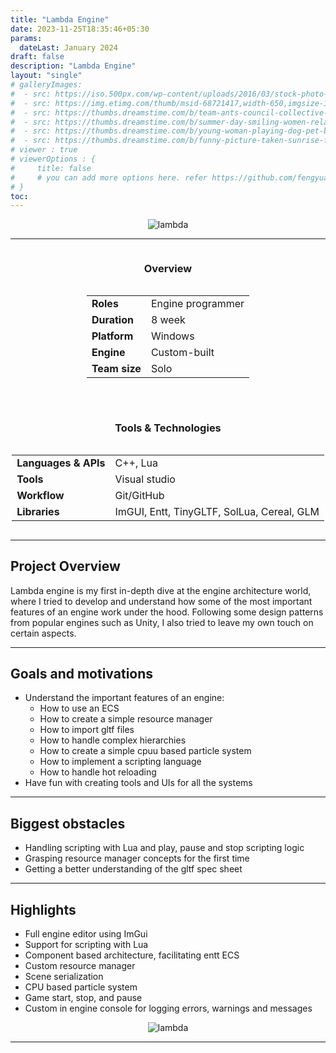 ```yaml
---
title: "Lambda Engine"
date: 2023-11-25T18:35:46+05:30
params:
  dateLast: January 2024
draft: false
description: "Lambda Engine"
layout: "single"
# galleryImages:
#  - src: https://iso.500px.com/wp-content/uploads/2016/03/stock-photo-142984111-1500x1000.jpg
#  - src: https://img.etimg.com/thumb/msid-68721417,width-650,imgsize-1016106,,resizemode-4,quality-100/nature1_gettyimages.jpg
#  - src: https://thumbs.dreamstime.com/b/team-ants-council-collective-decision-work-17037482.jpg
#  - src: https://thumbs.dreamstime.com/b/summer-day-smiling-women-relax-wearing-red-dress-fashion-standing-wooden-bridge-over-sea-blue-sky-background-summer-107411998.jpg
#  - src: https://thumbs.dreamstime.com/b/young-woman-playing-dog-pet-beach-sunrise-sunset-girl-dog-having-fun-seasid-seaside-cute-neglected-stay-66480218.jpg
#  - src: https://thumbs.dreamstime.com/b/funny-picture-taken-sunrise-frozen-lake-perspective-rider-retro-bicycle-sunrise-personal-211066044.jpg 
# viewer : true
# viewerOptions : {
#     title: false
#     # you can add more options here. refer https://github.com/fengyuanchen/viewerjs?tab=readme-ov-file#options
# }
toc: 
---
```



<center>

![lambda](/images/projects/lambda/lambda.png)

</center>

---
<div style="display: flex; flex-wrap: wrap; gap: 2rem; justify-content: center; align-items: flex-start;">

  <div style="flex: 1 1 300px; min-width: 280px; text-align: center;">
    <h3>Overview</h3>
    <div style="display: inline-block; text-align: left;">
      <table>
        <tr>
          <td><strong>Roles</strong></td>
          <td>
            Engine programmer<br>
          </td>
        </tr>
        <tr><td><strong>Duration</strong></td><td>8 week</td></tr>
        <tr><td><strong>Platform</strong></td><td>Windows</td></tr>
        <tr><td><strong>Engine</strong></td><td>Custom-built</td></tr>
        <tr><td><strong>Team size</strong></td><td>Solo</td></tr>
      </table>
    </div>
  </div>

  <div style="flex: 1 1 300px; min-width: 280px; text-align: center;">
    <h3>Tools & Technologies</h3>
    <div style="display: inline-block; text-align: left;">
      <table>
        <tr><td><strong>Languages & APIs</strong></td><td>C++, Lua</td></tr>
        <tr><td><strong>Tools</strong></td><td>Visual studio</td></tr>
        <tr><td><strong>Workflow</strong></td><td>Git/GitHub</td></tr>
        <tr><td><strong>Libraries</strong></td><td>ImGUI, Entt, TinyGLTF, SolLua, Cereal, GLM</td></tr>
      </table>
    </div>
  </div>

</div>


---

## Project Overview

Lambda engine is my first in-depth dive at the engine architecture world, where I tried to develop and understand how some of the most important features of an engine work under the hood. Following some design patterns from popular engines such as Unity, I also tried to leave my own touch on certain aspects.

---

## Goals and motivations

- Understand the important features of an engine:
    - How to use an ECS
    - How to create a simple resource manager
    - How to import gltf files
    - How to handle complex hierarchies
    - How to create a simple cpuu based particle system
    - How to implement a scripting language
    - How to handle hot reloading
- Have fun with creating tools and UIs for all the systems


---

## Biggest obstacles

- Handling scripting with Lua and play, pause and stop scripting logic
- Grasping resource manager concepts for the first time
- Getting a better understanding of the gltf spec sheet

---

## Highlights

- Full engine editor using ImGui
- Support for scripting with Lua
- Component based architecture, facilitating entt ECS
- Custom resource manager
- Scene serialization
- CPU based particle system
- Game start, stop, and pause
- Custom in engine console for logging errors, warnings and messages

<center>

![lambda](/images/projects/lambda/run.gif)

</center>

---


